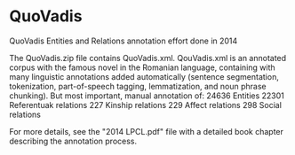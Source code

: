 # QuoVadis
QuoVadis Entities and Relations annotation effort done in 2014

The QuoVadis.zip file contains QuoVadis.xml.
QouVadis.xml is an annotated corpus with the famous novel in the Romanian language, containing with many linguistic annotations added automatically (sentence segmentation, tokenization, part-of-speech tagging, lemmatization, and noun phrase chunking). But most important, manual annotation of:
24636 Entities
22301 Referentuak relations
227 Kinship relations
229 Affect relations
298 Social relations

For more details, see the "2014 LPCL.pdf" file with a detailed book chapter describing the annotation process.
